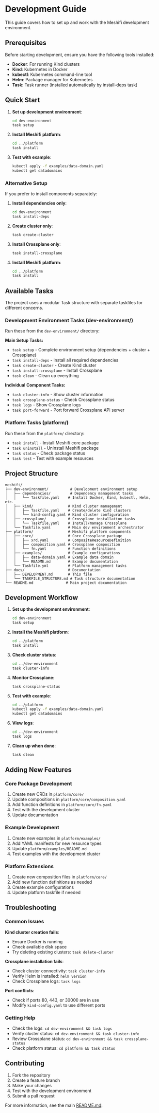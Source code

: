 # Development Guide

This guide covers how to set up and work with the Meshifi development environment.

## Prerequisites

Before starting development, ensure you have the following tools installed:

- **Docker**: For running Kind clusters
- **Kind**: Kubernetes in Docker
- **kubectl**: Kubernetes command-line tool
- **Helm**: Package manager for Kubernetes
- **Task**: Task runner (installed automatically by install-deps task)

## Quick Start

1. **Set up development environment**:

   ```bash
   cd dev-environment
   task setup
   ```

2. **Install Meshifi platform**:

   ```bash
   cd ../platform
   task install
   ```

3. **Test with example**:
   ```bash
   kubectl apply -f examples/data-domain.yaml
   kubectl get datadomains
   ```

### Alternative Setup

If you prefer to install components separately:

1. **Install dependencies only**:

   ```bash
   cd dev-environment
   task install-deps
   ```

2. **Create cluster only**:

   ```bash
   task create-cluster
   ```

3. **Install Crossplane only**:

   ```bash
   task install-crossplane
   ```

4. **Install Meshifi platform**:
   ```bash
   cd ../platform
   task install
   ```

## Available Tasks

The project uses a modular Task structure with separate taskfiles for different concerns.

### Development Environment Tasks (dev-environment/)

Run these from the `dev-environment/` directory:

**Main Setup Tasks:**

- `task setup` - Complete environment setup (dependencies + cluster + Crossplane)
- `task install-deps` - Install all required dependencies
- `task create-cluster` - Create Kind cluster
- `task install-crossplane` - Install Crossplane
- `task clean` - Clean up everything

**Individual Component Tasks:**

- `task cluster-info` - Show cluster information
- `task crossplane-status` - Check Crossplane status
- `task logs` - Show Crossplane logs
- `task port-forward` - Port forward Crossplane API server

### Platform Tasks (platform/)

Run these from the `platform/` directory:

- `task install` - Install Meshifi core package
- `task uninstall` - Uninstall Meshifi package
- `task status` - Check package status
- `task test` - Test with example resources

## Project Structure

```
meshifi/
├── dev-environment/          # Development environment setup
│   ├── dependencies/         # Dependency management tasks
│   │   └── Taskfile.yaml    # Install Docker, Kind, kubectl, Helm, etc.
│   ├── kind/                # Kind cluster management
│   │   ├── Taskfile.yaml    # Create/delete Kind clusters
│   │   └── kind-config.yaml # Kind cluster configuration
│   ├── crossplane/          # Crossplane installation tasks
│   │   └── Taskfile.yaml    # Install/manage Crossplane
│   └── Taskfile.yaml        # Main dev environment orchestrator
├── platform/                # Meshifi platform components
│   ├── core/                # Core Crossplane package
│   │   ├── xrd.yaml         # CompositeResourceDefinition
│   │   ├── composition.yaml # Crossplane composition
│   │   └── fn.yaml          # Function definitions
│   ├── examples/            # Example configurations
│   │   ├── data-domain.yaml # Example data domain
│   │   └── README.md        # Example documentation
│   └── Taskfile.yml         # Platform management tasks
├── docs/                    # Documentation
│   ├── DEVELOPMENT.md       # This file
│   └── TASKFILE_STRUCTURE.md # Task structure documentation
└── README.md               # Main project documentation
```

## Development Workflow

1. **Set up the development environment**:

   ```bash
   cd dev-environment
   task setup
   ```

2. **Install the Meshifi platform**:

   ```bash
   cd ../platform
   task install
   ```

3. **Check cluster status**:

   ```bash
   cd ../dev-environment
   task cluster-info
   ```

4. **Monitor Crossplane**:

   ```bash
   task crossplane-status
   ```

5. **Test with example**:

   ```bash
   cd ../platform
   kubectl apply -f examples/data-domain.yaml
   kubectl get datadomains
   ```

6. **View logs**:

   ```bash
   cd ../dev-environment
   task logs
   ```

7. **Clean up when done**:
   ```bash
   task clean
   ```

## Adding New Features

### Core Package Development

1. Create new CRDs in `platform/core/`
2. Update compositions in `platform/core/composition.yaml`
3. Add function definitions in `platform/core/fn.yaml`
4. Test with the development cluster
5. Update documentation

### Example Development

1. Create new examples in `platform/examples/`
2. Add YAML manifests for new resource types
3. Update `platform/examples/README.md`
4. Test examples with the development cluster

### Platform Extensions

1. Create new composition files in `platform/core/`
2. Add new function definitions as needed
3. Create example configurations
4. Update platform taskfile if needed

## Troubleshooting

### Common Issues

**Kind cluster creation fails**:

- Ensure Docker is running
- Check available disk space
- Try deleting existing clusters: `task delete-cluster`

**Crossplane installation fails**:

- Check cluster connectivity: `task cluster-info`
- Verify Helm is installed: `helm version`
- Check Crossplane logs: `task logs`

**Port conflicts**:

- Check if ports 80, 443, or 30000 are in use
- Modify `kind-config.yaml` to use different ports

### Getting Help

- Check the logs: `cd dev-environment && task logs`
- Verify cluster status: `cd dev-environment && task cluster-info`
- Review Crossplane status: `cd dev-environment && task crossplane-status`
- Check platform status: `cd platform && task status`

## Contributing

1. Fork the repository
2. Create a feature branch
3. Make your changes
4. Test with the development environment
5. Submit a pull request

For more information, see the main [README.md](../README.md).
